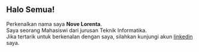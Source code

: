 ## Halo Semua!
Perkenalkan nama saya **Nove Lorenta**.<br>
Saya seorang Mahasiswi dari jurusan Teknik Informatika.<br> 
Jika tertarik untuk berkenalan dengan saya, silahkan kunjungi akun [linkedin](www.linkedin.com/in/lorenta-sihotang) saya.


